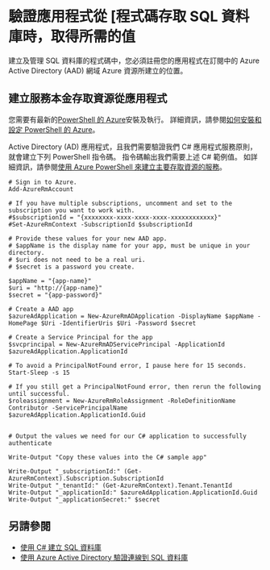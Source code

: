 <properties
   pageTitle="取得所需的值的驗證碼存取 SQL 資料庫應用程式 |Microsoft Azure"
   description="建立服務主要從程式碼存取 SQL 資料庫。"
   services="sql-database"
   documentationCenter=""
   authors="stevestein"
   manager="jhubbard"
   editor=""
   tags=""/>

<tags
   ms.service="sql-database"
   ms.devlang="na"
   ms.topic="article"
   ms.tgt_pltfrm="na"
   ms.workload="data-management"
   ms.date="09/30/2016"
   ms.author="sstein"/>

# <a name="get-the-required-values-for-authenticating-an-application-to-access-sql-database-from-code"></a>驗證應用程式從 [程式碼存取 SQL 資料庫時，取得所需的值

建立及管理 SQL 資料庫的程式碼中，您必須註冊您的應用程式在訂閱中的 Azure Active Directory (AAD) 網域 Azure 資源所建立的位置。

## <a name="create-a-service-principal-to-access-resources-from-an-application"></a>建立服務本金存取資源從應用程式

您需要有最新的[PowerShell 的 Azure](https://msdn.microsoft.com/library/mt619274.aspx)安裝及執行。 詳細資訊，請參閱[如何安裝和設定 PowerShell 的 Azure](../powershell-install-configure.md)。

Active Directory (AD) 應用程式，且我們需要驗證我們 C# 應用程式服務原則，就會建立下列 PowerShell 指令碼。 指令碼輸出我們需要上述 C# 範例值。 如詳細資訊，請參閱[使用 Azure PowerShell 來建立主要存取資源的服務](../resource-group-authenticate-service-principal.md)。

   
    # Sign in to Azure.
    Add-AzureRmAccount
    
    # If you have multiple subscriptions, uncomment and set to the subscription you want to work with.
    #$subscriptionId = "{xxxxxxxx-xxxx-xxxx-xxxx-xxxxxxxxxxxx}"
    #Set-AzureRmContext -SubscriptionId $subscriptionId
    
    # Provide these values for your new AAD app.
    # $appName is the display name for your app, must be unique in your directory.
    # $uri does not need to be a real uri.
    # $secret is a password you create.
    
    $appName = "{app-name}"
    $uri = "http://{app-name}"
    $secret = "{app-password}"
    
    # Create a AAD app
    $azureAdApplication = New-AzureRmADApplication -DisplayName $appName -HomePage $Uri -IdentifierUris $Uri -Password $secret
    
    # Create a Service Principal for the app
    $svcprincipal = New-AzureRmADServicePrincipal -ApplicationId $azureAdApplication.ApplicationId
    
    # To avoid a PrincipalNotFound error, I pause here for 15 seconds.
    Start-Sleep -s 15
    
    # If you still get a PrincipalNotFound error, then rerun the following until successful. 
    $roleassignment = New-AzureRmRoleAssignment -RoleDefinitionName Contributor -ServicePrincipalName $azureAdApplication.ApplicationId.Guid
    
    
    # Output the values we need for our C# application to successfully authenticate
    
    Write-Output "Copy these values into the C# sample app"
    
    Write-Output "_subscriptionId:" (Get-AzureRmContext).Subscription.SubscriptionId
    Write-Output "_tenantId:" (Get-AzureRmContext).Tenant.TenantId
    Write-Output "_applicationId:" $azureAdApplication.ApplicationId.Guid
    Write-Output "_applicationSecret:" $secret




## <a name="see-also"></a>另請參閱

- [使用 C# 建立 SQL 資料庫](sql-database-get-started-csharp.md)
- [使用 Azure Active Directory 驗證連線到 SQL 資料庫](sql-database-aad-authentication.md)


